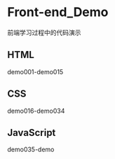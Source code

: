 # Front-end_Demo
前端学习过程中的代码演示

## HTML

demo001-demo015

## CSS

demo016-demo034

## JavaScript

demo035-demo